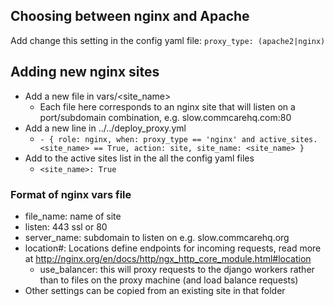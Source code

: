 ## Choosing between nginx and Apache

Add change this setting in the config yaml file:
`proxy_type: (apache2|nginx)`

## Adding new nginx sites

* Add a new file in vars/<site_name>
  * Each file here corresponds to an nginx site that will listen on a port/subdomain combination, e.g. slow.commcarehq.com:80
* Add a new line in ../../deploy_proxy.yml
  * `- { role: nginx, when: proxy_type == 'nginx' and active_sites.<site_name> == True, action: site, site_name: <site_name> }`
* Add to the active sites list in the all the config yaml files
  * `<site_name>: True`

### Format of nginx vars file
* file_name: name of site
* listen: 443 ssl or 80
* server_name: subdomain to listen on e.g. slow.commcarehq.org
* location#: Locations define endpoints for incoming requests, read more at http://nginx.org/en/docs/http/ngx_http_core_module.html#location
  * use_balancer: this will proxy requests to the django workers rather than to files on the proxy machine (and load balance requests)
* Other settings can be copied from an existing site in that folder
